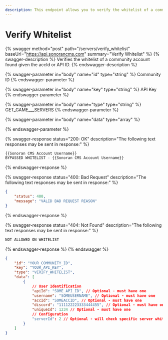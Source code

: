 ```yaml
---
description: This endpoint allows you to verify the whitelist of a community account.
---
```


# Verify Whitelist

{% swagger method="post" path="/servers/verify_whitelist" baseUrl="https://api.sonorancms.com" summary="Verify Whitelist" %}
{% swagger-description %}
Verifies the whitelist of a community account found given the accId or API ID.
{% endswagger-description %}

{% swagger-parameter in="body" name="id" type="string" %}
Community ID
{% endswagger-parameter %}

{% swagger-parameter in="body" name="key" type="string" %}
API Key
{% endswagger-parameter %}

{% swagger-parameter in="body" name="type" type="string" %}
GET\_GAME_\__SERVERS
{% endswagger-parameter %}

{% swagger-parameter in="body" name="data" type="array" %}

{% endswagger-parameter %}

{% swagger-response status="200: OK" description="The following text responses may be sent in response:" %}
```javascript
{{Sonoran CMS Account Username}}
BYPASSED WHITELIST - {{Sonoran CMS Account Username}}
```
{% endswagger-response %}

{% swagger-response status="400: Bad Request" description="The following text responses may be sent in response:" %}
```json
{
    "status": 400,
    "message": "VALID BAD REQUEST REASON"
}
```
{% endswagger-response %}

{% swagger-response status="404: Not Found" description="The following text responses may be sent in response:" %}
```javascript
NOT ALLOWED ON WHITELIST
```
{% endswagger-response %}
{% endswagger %}

```json
{
    "id": "YOUR_COMMUNITY_ID",
    "key": "YOUR_API_KEY",
    "type": "VERIFY_WHITELIST",
    "data": [
        {
            // User Identification
            "apiId": "SOME_API_ID", // Optional - must have one
            "username": "SOMEUSERNAME", // Optional - must have one
            "accId": "SOMEACCID", // Optional - must have one
            "discord": "111122223333444455", // Optional - must have one
            "uniqueId": 1234 // Optional - must have one
            // Configuration
            "serverId": 2 // Optional - will check specific server whitelist if specified
        }
    ]
}
```
